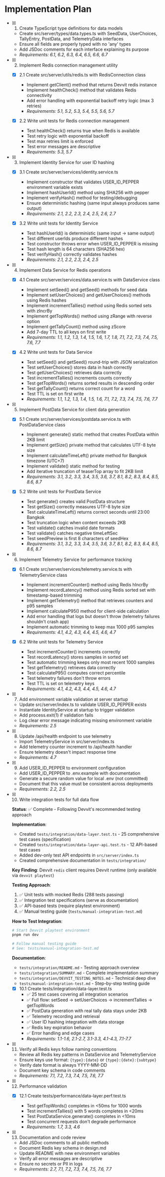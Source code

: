 # Implementation Plan

- [x] 1. Create TypeScript type definitions for data models




  - Create src/server/types/data.types.ts with SeedData, UserChoices, TallyEntry, PostData, and TelemetryData interfaces
  - Ensure all fields are properly typed with no 'any' types
  - Add JSDoc comments for each interface explaining its purpose
  - _Requirements: 6.1, 6.2, 6.3, 6.4, 6.5, 6.6, 6.7_

- [x] 2. Implement Redis connection management utility



  - [x] 2.1 Create src/server/utils/redis.ts with RedisConnection class


    - Implement getClient() method that returns Devvit redis instance
    - Implement healthCheck() method that validates Redis connectivity
    - Add error handling with exponential backoff retry logic (max 3 retries)
    - _Requirements: 5.1, 5.2, 5.3, 5.4, 5.5, 5.6, 5.7_

  - [x] 2.2 Write unit tests for Redis connection management





    - Test healthCheck() returns true when Redis is available
    - Test retry logic with exponential backoff
    - Test max retries limit is enforced
    - Test error messages are descriptive
    - _Requirements: 5.3, 5.7_

- [x] 3. Implement Identity Service for user ID hashing


  - [x] 3.1 Create src/server/services/identity.service.ts



    - Implement constructor that validates USER_ID_PEPPER environment variable exists
    - Implement hashUserId() method using SHA256 with pepper
    - Implement verifyHash() method for testing/debugging
    - Ensure deterministic hashing (same input always produces same output)
    - _Requirements: 2.1, 2.2, 2.3, 2.4, 2.5, 2.6, 2.7_

  - [x] 3.2 Write unit tests for Identity Service





    - Test hashUserId() is deterministic (same input → same output)
    - Test different userIds produce different hashes
    - Test constructor throws error when USER_ID_PEPPER is missing
    - Test hash length is 64 characters (SHA256 hex)
    - Test verifyHash() correctly validates hashes
    - _Requirements: 2.1, 2.2, 2.3, 2.4, 2.5_

- [x] 4. Implement Data Service for Redis operations


  - [x] 4.1 Create src/server/services/data.service.ts with DataService class


    - Implement setSeed() and getSeed() methods for seed data
    - Implement setUserChoices() and getUserChoices() methods using Redis hashes
    - Implement incrementTallies() method using Redis sorted sets with zIncrBy
    - Implement getTopWords() method using zRange with reverse option
    - Implement getTallyCount() method using zScore
    - Add 7-day TTL to all keys on first write
    - _Requirements: 1.1, 1.2, 1.3, 1.4, 1.5, 1.6, 1.7, 1.8, 7.1, 7.2, 7.3, 7.4, 7.5, 7.6, 7.7_

  - [x] 4.2 Write unit tests for Data Service






    - Test setSeed() and getSeed() round-trip with JSON serialization
    - Test setUserChoices() stores data in hash correctly
    - Test getUserChoices() retrieves data correctly
    - Test incrementTallies() increments counts correctly
    - Test getTopWords() returns sorted results in descending order
    - Test getTallyCount() returns correct count for a word
    - Test TTL is set on first write
    - _Requirements: 1.1, 1.2, 1.3, 1.4, 1.5, 1.6, 7.1, 7.2, 7.3, 7.4, 7.5, 7.6, 7.7_

- [x] 5. Implement PostData Service for client data generation


  - [x] 5.1 Create src/server/services/postdata.service.ts with PostDataService class



    - Implement generate() static method that creates PostData within 2KB limit
    - Implement getSize() private method that calculates UTF-8 byte size
    - Implement calculateTimeLeft() private method for Bangkok timezone (UTC+7)
    - Implement validate() static method for testing
    - Add iterative truncation of teaserTop array to fit 2KB limit
    - _Requirements: 3.1, 3.2, 3.3, 3.4, 3.5, 3.6, 3.7, 8.1, 8.2, 8.3, 8.4, 8.5, 8.6, 8.7_

  - [x] 5.2 Write unit tests for PostData Service






    - Test generate() creates valid PostData structure
    - Test getSize() correctly measures UTF-8 byte size
    - Test calculateTimeLeft() returns correct seconds until 23:00 Bangkok
    - Test truncation logic when content exceeds 2KB
    - Test validate() catches invalid date formats
    - Test validate() catches negative timeLeftSec
    - Test seedPreview is first 8 characters of seedHex
    - _Requirements: 3.1, 3.2, 3.3, 3.4, 3.5, 3.6, 3.7, 8.1, 8.2, 8.3, 8.4, 8.5, 8.6, 8.7_

- [x] 6. Implement Telemetry Service for performance tracking


  - [x] 6.1 Create src/server/services/telemetry.service.ts with TelemetryService class



    - Implement incrementCounter() method using Redis hIncrBy
    - Implement recordLatency() method using Redis sorted set with timestamp-based trimming
    - Implement getTelemetry() method that retrieves counters and p95 samples
    - Implement calculateP95() method for client-side calculation
    - Add error handling that logs but doesn't throw (telemetry failures shouldn't crash app)
    - Implement automatic trimming to keep max 1000 p95 samples
    - _Requirements: 4.1, 4.2, 4.3, 4.4, 4.5, 4.6, 4.7_

  - [x] 6.2 Write unit tests for Telemetry Service






    - Test incrementCounter() increments correctly
    - Test recordLatency() stores samples in sorted set
    - Test automatic trimming keeps only most recent 1000 samples
    - Test getTelemetry() retrieves data correctly
    - Test calculateP95() computes correct percentile
    - Test telemetry failures don't throw errors
    - Test TTL is set on telemetry keys
    - _Requirements: 4.1, 4.2, 4.3, 4.4, 4.5, 4.6, 4.7_

- [x] 7. Add environment variable validation at server startup





  - Update src/server/index.ts to validate USER_ID_PEPPER exists
  - Instantiate IdentityService at startup to trigger validation
  - Add process.exit(1) if validation fails
  - Log clear error message indicating missing environment variable
  - _Requirements: 2.5_

- [x] 8. Update /api/health endpoint to use telemetry





  - Import TelemetryService in src/server/index.ts
  - Add telemetry counter increment to /api/health handler
  - Ensure telemetry doesn't impact response time
  - _Requirements: 4.7_

- [x] 9. Add USER_ID_PEPPER to environment configuration





  - Add USER_ID_PEPPER to .env.example with documentation
  - Generate a secure random value for local .env (not committed)
  - Document that this value must be consistent across deployments
  - _Requirements: 2.2, 2.5_

- [x] 10. Write integration tests for full data flow

  **Status**: ✅ Complete - Following Devvit's recommended testing approach
  
  **Implementation**:
  - Created `tests/integration/data-layer.test.ts` - 25 comprehensive test cases (specification)
  - Created `tests/integration/data-layer-api.test.ts` - 12 API-based test cases
  - Added dev-only test API endpoints in `src/server/index.ts`
  - Created comprehensive documentation in `tests/integration/`
  
  **Key Finding**: Devvit `redis` client requires Devvit runtime (only available via `devvit playtest`)
  
  **Testing Approach**:
  1. ✅ Unit tests with mocked Redis (288 tests passing)
  2. ✅ Integration test specifications (serve as documentation)
  3. ✅ API-based tests (require playtest environment)
  4. ✅ Manual testing guide (`tests/manual-integration-test.md`)
  
  **How to Test Integration**:
  ```bash
  # Start Devvit playtest environment
  pnpm run dev
  
  # Follow manual testing guide
  # See: tests/manual-integration-test.md
  ```
  
  **Documentation**:
  - `tests/integration/README.md` - Testing approach overview
  - `tests/integration/SUMMARY.md` - Complete implementation summary
  - `tests/integration/DEVVIT_TESTING_NOTES.md` - Technical deep dive
  - `tests/manual-integration-test.md` - Step-by-step testing guide

  - [x] 10.1 Create tests/integration/data-layer.test.ts
    - ✅ 25 test cases covering all integration scenarios
    - ✅ Full flow: setSeed → setUserChoices → incrementTallies → getTopWords
    - ✅ PostData generation with real tally data stays under 2KB
    - ✅ Telemetry recording and retrieval
    - ✅ User ID hashing integration with data storage
    - ✅ Redis key expiration behavior
    - ✅ Error handling and edge cases
    - _Requirements: 1.1-1.6, 2.1-2.7, 3.1-3.3, 4.1-4.3, 7.1-7.7_

- [x] 11. Verify all Redis keys follow naming conventions




  - Review all Redis key patterns in DataService and TelemetryService
  - Ensure keys use format: `{type}:{date}` or `{type}:{date}:{subtype}`
  - Verify date format is always YYYY-MM-DD
  - Document key schema in code comments
  - _Requirements: 7.1, 7.2, 7.3, 7.4, 7.5, 7.6, 7.7_

- [x] 12. Performance validation



  - [x] 12.1 Create tests/performance/data-layer.perf.test.ts


    - Test getTopWords() completes in <50ms for 1000 words
    - Test incrementTallies() with 5 words completes in <20ms
    - Test PostDataService.generate() completes in <10ms
    - Test concurrent requests don't degrade performance
    - _Requirements: 1.7, 3.3, 4.6_

- [x] 13. Documentation and code review




  - Add JSDoc comments to all public methods
  - Document Redis key schema in design.md
  - Update README with new environment variables
  - Verify all error messages are descriptive
  - Ensure no secrets or PII in logs
  - _Requirements: 2.7, 7.1, 7.2, 7.3, 7.4, 7.5, 7.6, 7.7_
